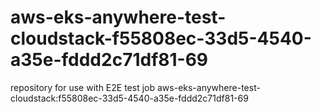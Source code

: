 # aws-eks-anywhere-test-cloudstack-f55808ec-33d5-4540-a35e-fddd2c71df81-69
repository for use with E2E test job aws-eks-anywhere-test-cloudstack:f55808ec-33d5-4540-a35e-fddd2c71df81-69
